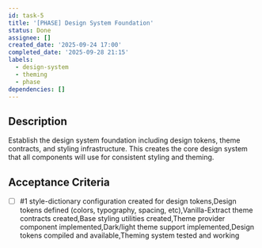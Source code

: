 ```yaml
---
id: task-5
title: '[PHASE] Design System Foundation'
status: Done
assignee: []
created_date: '2025-09-24 17:00'
completed_date: '2025-09-28 21:15'
labels:
  - design-system
  - theming
  - phase
dependencies: []
---
```


## Description

Establish the design system foundation including design tokens, theme contracts, and styling infrastructure. This creates the core design system that all components will use for consistent styling and theming.

## Acceptance Criteria
<!-- AC:BEGIN -->
- [ ] #1 style-dictionary configuration created for design tokens,Design tokens defined (colors, typography, spacing, etc),Vanilla-Extract theme contracts created,Base styling utilities created,Theme provider component implemented,Dark/light theme support implemented,Design tokens compiled and available,Theming system tested and working
<!-- AC:END -->
